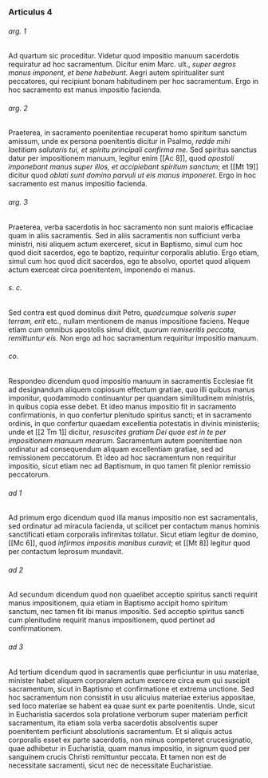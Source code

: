 ### Articulus 4

###### arg. 1
Ad quartum sic proceditur. Videtur quod impositio manuum sacerdotis requiratur ad hoc sacramentum. Dicitur enim Marc. ult., *super aegros manus imponent, et bene habebunt*. Aegri autem spiritualiter sunt peccatores, qui recipiunt bonam habitudinem per hoc sacramentum. Ergo in hoc sacramento est manus impositio facienda.

###### arg. 2
Praeterea, in sacramento poenitentiae recuperat homo spiritum sanctum amissum, unde ex persona poenitentis dicitur in Psalmo, *redde mihi laetitiam salutaris tui, et spiritu principali confirma me*. Sed spiritus sanctus datur per impositionem manuum, legitur enim [[Ac 8]], quod *apostoli imponebant manus super illos, et accipiebant spiritum sanctum*; et [[Mt 19]] dicitur quod *oblati sunt domino parvuli ut eis manus imponeret*. Ergo in hoc sacramento est manus impositio facienda.

###### arg. 3
Praeterea, verba sacerdotis in hoc sacramento non sunt maioris efficaciae quam in aliis sacramentis. Sed in aliis sacramentis non sufficiunt verba ministri, nisi aliquem actum exerceret, sicut in Baptismo, simul cum hoc quod dicit sacerdos, ego te baptizo, requiritur corporalis ablutio. Ergo etiam, simul cum hoc quod dicit sacerdos, ego te absolvo, oportet quod aliquem actum exerceat circa poenitentem, imponendo ei manus.

###### s. c.
Sed contra est quod dominus dixit Petro, *quodcumque solveris super terram, erit* etc., nullam mentionem de manus impositione faciens. Neque etiam cum omnibus apostolis simul dixit, *quorum remiseritis peccata, remittuntur eis*. Non ergo ad hoc sacramentum requiritur impositio manuum.

###### co.
Respondeo dicendum quod impositio manuum in sacramentis Ecclesiae fit ad designandum aliquem copiosum effectum gratiae, quo illi quibus manus imponitur, quodammodo continuantur per quandam similitudinem ministris, in quibus copia esse debet. Et ideo manus impositio fit in sacramento confirmationis, in quo confertur plenitudo spiritus sancti; et in sacramento ordinis, in quo confertur quaedam excellentia potestatis in divinis ministeriis; unde et [[2 Tm 1]] dicitur, *resuscites gratiam Dei quae est in te per impositionem manuum mearum*. Sacramentum autem poenitentiae non ordinatur ad consequendum aliquam excellentiam gratiae, sed ad remissionem peccatorum. Et ideo ad hoc sacramentum non requiritur impositio, sicut etiam nec ad Baptismum, in quo tamen fit plenior remissio peccatorum.

###### ad 1
Ad primum ergo dicendum quod illa manus impositio non est sacramentalis, sed ordinatur ad miracula facienda, ut scilicet per contactum manus hominis sanctificati etiam corporalis infirmitas tollatur. Sicut etiam legitur de domino, [[Mc 6]], quod *infirmos impositis manibus curavit*; et [[Mt 8]] legitur quod per contactum leprosum mundavit.

###### ad 2
Ad secundum dicendum quod non quaelibet acceptio spiritus sancti requirit manus impositionem, quia etiam in Baptismo accipit homo spiritum sanctum, nec tamen fit ibi manus impositio. Sed acceptio spiritus sancti cum plenitudine requirit manus impositionem, quod pertinet ad confirmationem.

###### ad 3
Ad tertium dicendum quod in sacramentis quae perficiuntur in usu materiae, minister habet aliquem corporalem actum exercere circa eum qui suscipit sacramentum, sicut in Baptismo et confirmatione et extrema unctione. Sed hoc sacramentum non consistit in usu alicuius materiae exterius appositae, sed loco materiae se habent ea quae sunt ex parte poenitentis. Unde, sicut in Eucharistia sacerdos sola prolatione verborum super materiam perficit sacramentum, ita etiam sola verba sacerdotis absolventis super poenitentem perficiunt absolutionis sacramentum. Et si aliquis actus corporalis esset ex parte sacerdotis, non minus competeret crucesignatio, quae adhibetur in Eucharistia, quam manus impositio, in signum quod per sanguinem crucis Christi remittuntur peccata. Et tamen non est de necessitate sacramenti, sicut nec de necessitate Eucharistiae.

